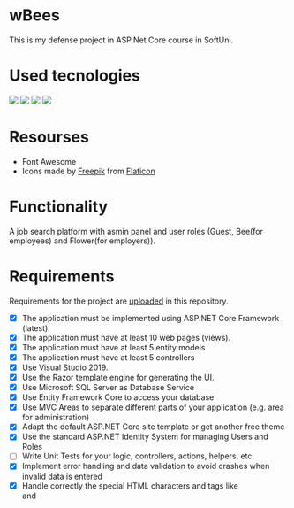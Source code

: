 # wBees 
This is my defense project in ASP.Net Core course in SoftUni.

# Used tecnologies
<img src="https://img.shields.io/badge/c%23%20-%23239120.svg?&style=for-the-badge&logo=c-sharp&logoColor=white"/> <img src="https://img.shields.io/badge/html5%20-%23E34F26.svg?&style=for-the-badge&logo=html5&logoColor=white"/>
<img src="https://img.shields.io/badge/css3%20-%231572B6.svg?&style=for-the-badge&logo=css3&logoColor=white"/>
<img src="https://img.shields.io/badge/bootstrap%20-%23563D7C.svg?&style=for-the-badge&logo=bootstrap&logoColor=white"/>

# Resourses
* Font Awesome <br>
* Icons made by [Freepik](https://www.flaticon.com/authors/freepik) from [Flaticon](https://www.flaticon.com/)

# Functionality
A job search platform with asmin panel and user roles (Guest, Bee(for employees) and Flower(for employers)).

# Requirements
Requirements for the project are [uploaded](https://github.com/TsvetiZlateva/wBees/blob/master/CSharp-ASP-NET-Core-Course-Introduction-Project-Assignment-Date-1.docx) in this repository.
- [x] The application must be implemented using ASP.NET Core Framework (latest).
- [x] The application must have at least 10 web pages (views).
- [x]	The application must have at least 5 entity models
- [x]	The application must have at least 5 controllers
- [x] Use Visual Studio 2019.
- [x]	Use the Razor template engine for generating the UI.
- [x] Use Microsoft SQL Server as Database Service
- [x] Use Entity Framework Core to access your database
- [x]	Use MVC Areas to separate different parts of your application (e.g. area for administration)
- [x]	Adapt the default ASP.NET Core site template or get another free theme
- [x]	Use the standard ASP.NET Identity System for managing Users and Roles
- [ ]	Write Unit Tests for your logic, controllers, actions, helpers, etc.
- [x] Implement error handling and data validation to avoid crashes when invalid data is entered
- [x]	Handle correctly the special HTML characters and tags like <br /> and <script> (escape special characters)
- [x] Use Dependency Injection
- [x] Prevent from security vulnerabilities like SQL Injection, XSS, CSRF, parameter tampering, etc.
- [x] Use a source control system by choice, e.g. GitHub.
...

## License
[![GitHub license](https://img.shields.io/github/license/Naereen/StrapDown.js.svg)](https://github.com/Naereen/StrapDown.js/blob/master/LICENSE)
[MIT](https://choosealicense.com/licenses/mit/)










